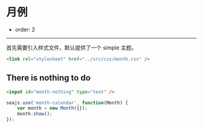# 月例

- order: 2

------------

首先需要引入样式文件，默认提供了一个 simple 主题。

````html
<link rel="stylesheet" href="../src/css/month.css" />
````

## There is nothing to do

````html
<input id="month-nothing" type="text" />
````

````javascript
seajs.use('month-calendar', function(Month) {
    var month = new Month({});
    month.show();
});
````

